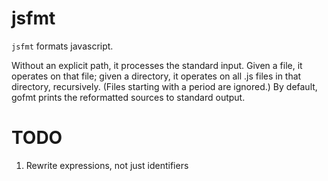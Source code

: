 jsfmt
===

`jsfmt` formats javascript.

Without an explicit path, it processes the standard input. Given a file, it operates on that file; given a directory, it operates on all .js files in that directory, recursively. (Files starting with a period are ignored.) By default, gofmt prints the reformatted sources to standard output.

TODO
===

1. Rewrite expressions, not just identifiers
